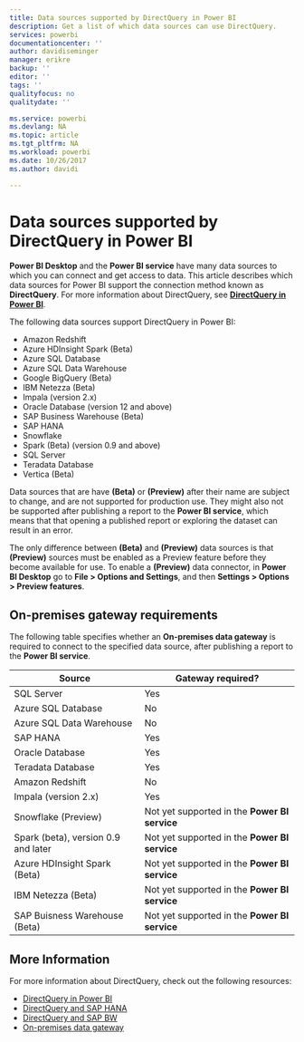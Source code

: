 ```yaml
---
title: Data sources supported by DirectQuery in Power BI
description: Get a list of which data sources can use DirectQuery.
services: powerbi
documentationcenter: ''
author: davidiseminger
manager: erikre
backup: ''
editor: ''
tags: ''
qualityfocus: no
qualitydate: ''

ms.service: powerbi
ms.devlang: NA
ms.topic: article
ms.tgt_pltfrm: NA
ms.workload: powerbi
ms.date: 10/26/2017
ms.author: davidi

---
```

# Data sources supported by DirectQuery in Power BI
**Power BI Desktop** and the **Power BI service** have many data sources to which you can connect and get access to data. This article describes which data sources for Power BI support the connection method known as **DirectQuery**. For more information about DirectQuery, see [**DirectQuery in Power BI**](desktop-directquery-about.md).

The following data sources support DirectQuery in Power BI:

* Amazon Redshift
* Azure HDInsight Spark (Beta)
* Azure SQL Database
* Azure SQL Data Warehouse
* Google BigQuery (Beta)
* IBM Netezza (Beta)
* Impala (version 2.x)
* Oracle Database (version 12 and above)
* SAP Business Warehouse (Beta)
* SAP HANA
* Snowflake
* Spark (Beta)  (version 0.9 and above)
* SQL Server
* Teradata Database
* Vertica (Beta)

Data sources that are have **(Beta)** or **(Preview)** after their name are subject to change, and are not supported for production use. They might also not be supported after publishing a report to the **Power BI service**, which means that  that opening a published report or exploring the dataset can result in an error.

The only difference between **(Beta)** and **(Preview)** data sources is that **(Preview)** sources must be enabled as a Preview feature before they become available for use. To enable a **(Preview)** data connector, in **Power BI Desktop** go to **File > Options and Settings**, and then **Settings > Options > Preview features**.

## On-premises gateway requirements
The following table specifies whether an **On-premises data gateway** is required to connect to the specified data source, after publishing a report to the **Power BI service**.

| Source | Gateway required? |
| --- | --- |
| SQL Server |Yes |
| Azure SQL Database |No |
| Azure SQL Data Warehouse |No |
| SAP HANA |Yes |
| Oracle Database |Yes |
| Teradata Database |Yes |
| Amazon Redshift |No |
| Impala (version 2.x) |Yes |
| Snowflake (Preview) |Not yet supported in the **Power BI service** |
| Spark (beta), version 0.9 and later |Not yet supported in the **Power BI service** |
| Azure HDInsight Spark (Beta) |Not yet supported in the **Power BI service** |
| IBM Netezza (Beta) |Not yet supported in the **Power BI service** |
| SAP Buisness Warehouse (Beta) |Not yet supported in the **Power BI service** |

## More Information
For more information about DirectQuery, check out the following resources:

* [DirectQuery in Power BI](desktop-directquery-about.md)
* [DirectQuery and SAP HANA](powerbi-desktop-directquery-sap-hana.md)
* [DirectQuery and SAP BW](powerbi-desktop-directquery-sap-bw.md)
* [On-premises data gateway](service-gateway-onprem.md)

